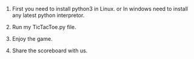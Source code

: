 1. First you need to install python3 in Linux.
or
In windows need to install any latest python interpretor.

2. Run my TicTacToe.py file.

3. Enjoy the game.

4.  Share the scoreboard with us.
